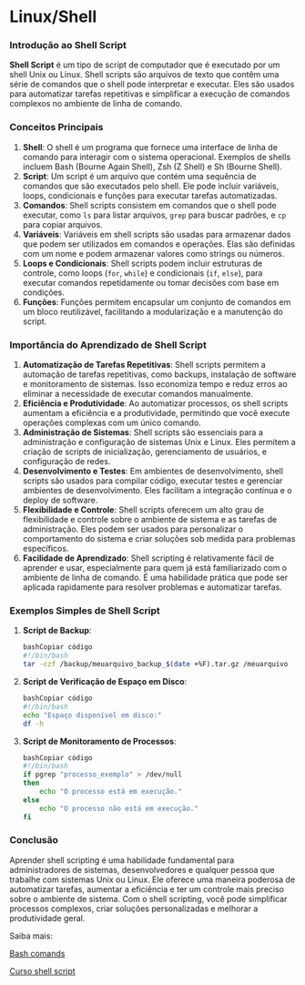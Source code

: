 # Linux/Shell


### Introdução ao Shell Script

**Shell Script** é um tipo de script de computador que é executado por um shell Unix ou Linux. Shell scripts são arquivos de texto que contêm uma série de comandos que o shell pode interpretar e executar. Eles são usados para automatizar tarefas repetitivas e simplificar a execução de comandos complexos no ambiente de linha de comando.

### Conceitos Principais

1. **Shell**: O shell é um programa que fornece uma interface de linha de comando para interagir com o sistema operacional. Exemplos de shells incluem Bash (Bourne Again Shell), Zsh (Z Shell) e Sh (Bourne Shell).
2. **Script**: Um script é um arquivo que contém uma sequência de comandos que são executados pelo shell. Ele pode incluir variáveis, loops, condicionais e funções para executar tarefas automatizadas.
3. **Comandos**: Shell scripts consistem em comandos que o shell pode executar, como `ls` para listar arquivos, `grep` para buscar padrões, e `cp` para copiar arquivos.
4. **Variáveis**: Variáveis em shell scripts são usadas para armazenar dados que podem ser utilizados em comandos e operações. Elas são definidas com um nome e podem armazenar valores como strings ou números.
5. **Loops e Condicionais**: Shell scripts podem incluir estruturas de controle, como loops (`for`, `while`) e condicionais (`if`, `else`), para executar comandos repetidamente ou tomar decisões com base em condições.
6. **Funções**: Funções permitem encapsular um conjunto de comandos em um bloco reutilizável, facilitando a modularização e a manutenção do script.

### Importância do Aprendizado de Shell Script

1. **Automatização de Tarefas Repetitivas**: Shell scripts permitem a automação de tarefas repetitivas, como backups, instalação de software e monitoramento de sistemas. Isso economiza tempo e reduz erros ao eliminar a necessidade de executar comandos manualmente.
2. **Eficiência e Produtividade**: Ao automatizar processos, os shell scripts aumentam a eficiência e a produtividade, permitindo que você execute operações complexas com um único comando.
3. **Administração de Sistemas**: Shell scripts são essenciais para a administração e configuração de sistemas Unix e Linux. Eles permitem a criação de scripts de inicialização, gerenciamento de usuários, e configuração de redes.
4. **Desenvolvimento e Testes**: Em ambientes de desenvolvimento, shell scripts são usados para compilar código, executar testes e gerenciar ambientes de desenvolvimento. Eles facilitam a integração contínua e o deploy de software.
5. **Flexibilidade e Controle**: Shell scripts oferecem um alto grau de flexibilidade e controle sobre o ambiente de sistema e as tarefas de administração. Eles podem ser usados para personalizar o comportamento do sistema e criar soluções sob medida para problemas específicos.
6. **Facilidade de Aprendizado**: Shell scripting é relativamente fácil de aprender e usar, especialmente para quem já está familiarizado com o ambiente de linha de comando. É uma habilidade prática que pode ser aplicada rapidamente para resolver problemas e automatizar tarefas.

### Exemplos Simples de Shell Script

1. **Script de Backup**:
    
    ```bash
    bashCopiar código
    #!/bin/bash
    tar -czf /backup/meuarquivo_backup_$(date +%F).tar.gz /meuarquivo
    
    ```
    
2. **Script de Verificação de Espaço em Disco**:
    
    ```bash
    bashCopiar código
    #!/bin/bash
    echo "Espaço disponível em disco:"
    df -h
    
    ```
    
3. **Script de Monitoramento de Processos**:
    
    ```bash
    bashCopiar código
    #!/bin/bash
    if pgrep "processo_exemplo" > /dev/null
    then
        echo "O processo está em execução."
    else
        echo "O processo não está em execução."
    fi
    
    ```
    

### Conclusão

Aprender shell scripting é uma habilidade fundamental para administradores de sistemas, desenvolvedores e qualquer pessoa que trabalhe com sistemas Unix ou Linux. Ele oferece uma maneira poderosa de automatizar tarefas, aumentar a eficiência e ter um controle mais preciso sobre o ambiente de sistema. Com o shell scripting, você pode simplificar processos complexos, criar soluções personalizadas e melhorar a produtividade geral.

Saiba mais:

[Bash comands](https://developers.redhat.com/cheat-sheets/bash-shell-cheat-sheet)

[Curso shell script](https://www.udemy.com/course/draft/1908478/learn/lecture/11750810?start=0#overview)